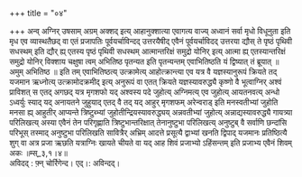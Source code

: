 +++
title = "०४"

+++
अन्व् अग्निर् उषसाम् अग्रम् अक्शद् इत्य् आहानुक्शात्या एवागत्य वाज्य् अध्वानं सर्वा मृधो विधूनुता इति मृध एव व्यास्थतैछद् वा एतं प्रजापतिः पूर्वयर्चाविन्दद् उत्तरयैषीद् एवैनं पूर्वयर्चाविदद् उत्तरया द्यौस् ते पृष्ठं पृथिवी सधस्थम् इति द्यौर् ह्य् एतस्य पृष्ठं पृथिवी सधस्थम् आत्मान्तरिक्षं समुद्रो योनिर् इत्य् आत्मा ह्य् एतस्यान्तरिक्षं समुद्रो योनिर् विक्शाय चक्षुषा त्वम् अभितिष्ठ पृतन्यत इति पृतन्यन्तम् एवाभितिष्ठति यं द्विष्यात् तं ब्रूयात् ॥ अमुम् अभितिष्ठ ॥ इति तम् एवाभितिष्ठत्य् उत्क्रामेत्य् आहोत्क्रान्त्या एव यत्र वै यज्ञस्यानुरूपं क्रियते तद् यजमान ऋध्नोत्य् उत्क्रामोदक्रमीद् इत्य् अनुरूपं वा एतत् क्रियते यज्ञस्यावरुद्ध्यै कृष्णो वै भूत्वाग्निर् अश्वं प्राविशत् स एतद् अगछद् यत्र मृगशफो यद् अश्वस्य पदे जुहोत्य् अग्निमत्य् एव जुहोत्य् आयतनवत्य् अन्धो ऽध्वर्युः स्याद् यद् अनायतने जुहुयाद् एतद् वै तद् यद् आहुर् मृगशफम् अरेन्वराड् इति मनस्वतीभ्यां जुहोति मनसा ह्य् आहुतीर् आप्यन्ते त्रिष्टुब्भ्यां जुहोतीन्द्रियस्यावरुद्ध्यय् अन्नवतीभ्यां जुहोत्य् अन्नाद्यस्यावरुद्ध्यै गायत्र्या परिलिखत्य् अस्या एवैनं तेन परिगृह्णाति त्रिष्टुभान्तरिक्षात् तेनानुष्टुभा परिलिखत्य् अनुष्टुब् वै सर्वाणि छन्दांसि परिभूस् तस्माद् अनुष्टुभा परिलिखति सावित्रैर् अभ्रिम् आदत्ते प्रसूत्यै द्वाभ्यां खनति द्विपाद् यजमानः प्रतिष्ठित्यै शुग् वा अत्र प्रजा ऋछति यत्राग्निः खायते चीयते वा यद् आह शिवं प्रजाभ्यो ऽहिंसन्तम् इति प्रजाभ्य एवैनं शिवम् अकः ॥म्स्_३,१।४॥  
अविदद् : फ़्न् चोर्रिगेन्द। एद्।: अविन्दद्।  
    
  
